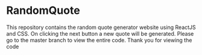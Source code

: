 # RandomQuote
This repository contains the random quote generator website using ReactJS and CSS.
On clicking the next button a new quote will be generated.
Please go to the master branch to view the entire code.
Thank you for viewing the code
